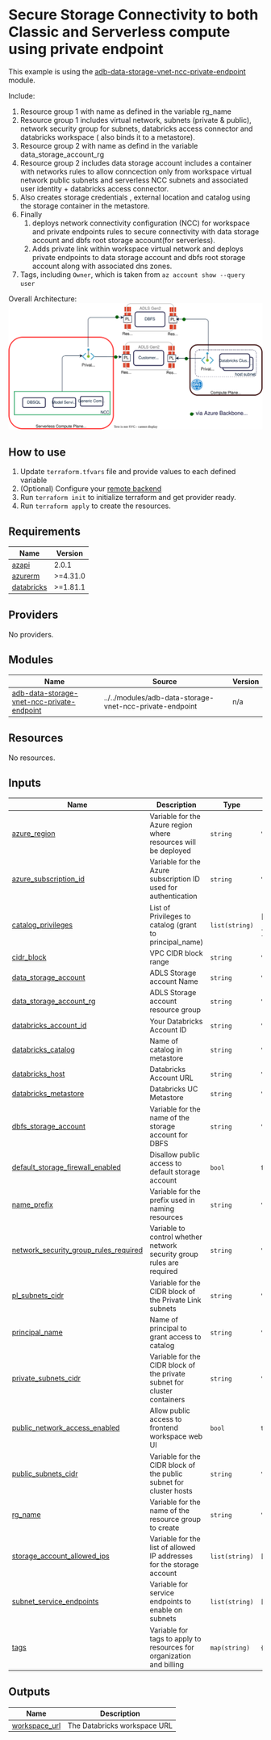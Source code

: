 # Secure Storage Connectivity to both Classic and Serverless compute using private endpoint

This example is using the [adb-data-storage-vnet-ncc-private-endpoint](../../modules/adb-data-storage-vnet-ncc-private-endpoint) module.

Include:
1. Resource group 1 with name as defined in the variable rg_name
2. Resource group 1 includes virtual network, subnets (private & public), network security group for subnets, databricks access connector and databricks workspace ( also binds it to a metastore).
3. Resource group 2 with name as defind in the variable data_storage_account_rg
4. Resource group 2 includes data storage account includes a container with networks rules to allow conncection only from workspace virtual network public subnets and serverless NCC subnets and associated user identity + databricks access connector.
5. Also creates storage credentials , external location and catalog using the storage container in the metastore.
6. Finally 
    1. deploys network connectivity configuration (NCC) for workspace and private endpoints rules to secure connectivity with data storage account and dbfs root storage account(for serverless).
    2. Adds private link within workspace virtual network and deploys private endpoints to data storage account and dbfs root storage account along with associated dns zones.
7. Tags, including `Owner`, which is taken from `az account show --query user`

Overall Architecture:
![alt text](../../modules/adb-data-storage-vnet-ncc-private-endpoint/architecture.drawio.svg)

## How to use

1. Update `terraform.tfvars` file and provide values to each defined variable
2. (Optional) Configure your [remote backend](https://developer.hashicorp.com/terraform/language/settings/backends/azurerm)
3. Run `terraform init` to initialize terraform and get provider ready.
4. Run `terraform apply` to create the resources.

<!-- BEGIN_TF_DOCS -->
## Requirements

| Name | Version |
|------|---------|
| <a name="requirement_azapi"></a> [azapi](#requirement\_azapi) | 2.0.1 |
| <a name="requirement_azurerm"></a> [azurerm](#requirement\_azurerm) | >=4.31.0 |
| <a name="requirement_databricks"></a> [databricks](#requirement\_databricks) | >=1.81.1 |

## Providers

No providers.

## Modules

| Name | Source | Version |
|------|--------|---------|
| <a name="module_adb-data-storage-vnet-ncc-private-endpoint"></a> [adb-data-storage-vnet-ncc-private-endpoint](#module\_adb-data-storage-vnet-ncc-private-endpoint) | ../../modules/adb-data-storage-vnet-ncc-private-endpoint | n/a |

## Resources

No resources.

## Inputs

| Name | Description | Type | Default | Required |
|------|-------------|------|---------|:--------:|
| <a name="input_azure_region"></a> [azure\_region](#input\_azure\_region) | Variable for the Azure region where resources will be deployed | `string` | `""` | no |
| <a name="input_azure_subscription_id"></a> [azure\_subscription\_id](#input\_azure\_subscription\_id) | Variable for the Azure subscription ID used for authentication | `string` | `""` | no |
| <a name="input_catalog_privileges"></a> [catalog\_privileges](#input\_catalog\_privileges) | List of Privileges to catalog (grant to principal\_name) | `list(string)` | <pre>[<br/>  "BROWSE"<br/>]</pre> | no |
| <a name="input_cidr_block"></a> [cidr\_block](#input\_cidr\_block) | VPC CIDR block range | `string` | `"10.20.0.0/23"` | no |
| <a name="input_data_storage_account"></a> [data\_storage\_account](#input\_data\_storage\_account) | ADLS Storage account Name | `string` | `""` | no |
| <a name="input_data_storage_account_rg"></a> [data\_storage\_account\_rg](#input\_data\_storage\_account\_rg) | ADLS Storage account resource group | `string` | `""` | no |
| <a name="input_databricks_account_id"></a> [databricks\_account\_id](#input\_databricks\_account\_id) | Your Databricks Account ID | `string` | `""` | no |
| <a name="input_databricks_catalog"></a> [databricks\_catalog](#input\_databricks\_catalog) | Name of catalog in metastore | `string` | `""` | no |
| <a name="input_databricks_host"></a> [databricks\_host](#input\_databricks\_host) | Databricks Account URL | `string` | `""` | no |
| <a name="input_databricks_metastore"></a> [databricks\_metastore](#input\_databricks\_metastore) | Databricks UC Metastore | `string` | `""` | no |
| <a name="input_dbfs_storage_account"></a> [dbfs\_storage\_account](#input\_dbfs\_storage\_account) | Variable for the name of the storage account for DBFS | `string` | `""` | no |
| <a name="input_default_storage_firewall_enabled"></a> [default\_storage\_firewall\_enabled](#input\_default\_storage\_firewall\_enabled) | Disallow public access to default storage account | `bool` | `false` | no |
| <a name="input_name_prefix"></a> [name\_prefix](#input\_name\_prefix) | Variable for the prefix used in naming resources | `string` | `""` | no |
| <a name="input_network_security_group_rules_required"></a> [network\_security\_group\_rules\_required](#input\_network\_security\_group\_rules\_required) | Variable to control whether network security group rules are required | `string` | `"AllRules"` | no |
| <a name="input_pl_subnets_cidr"></a> [pl\_subnets\_cidr](#input\_pl\_subnets\_cidr) | Variable for the CIDR block of the Private Link subnets | `string` | `"10.20.1.0/27"` | no |
| <a name="input_principal_name"></a> [principal\_name](#input\_principal\_name) | Name of principal to grant access to catalog | `string` | `""` | no |
| <a name="input_private_subnets_cidr"></a> [private\_subnets\_cidr](#input\_private\_subnets\_cidr) | Variable for the CIDR block of the private subnet for cluster containers | `string` | `"10.20.0.0/25"` | no |
| <a name="input_public_network_access_enabled"></a> [public\_network\_access\_enabled](#input\_public\_network\_access\_enabled) | Allow public access to frontend workspace web UI | `bool` | `true` | no |
| <a name="input_public_subnets_cidr"></a> [public\_subnets\_cidr](#input\_public\_subnets\_cidr) | Variable for the CIDR block of the public subnet for cluster hosts | `string` | `"10.20.0.128/25"` | no |
| <a name="input_rg_name"></a> [rg\_name](#input\_rg\_name) | Variable for the name of the resource group to create | `string` | `""` | no |
| <a name="input_storage_account_allowed_ips"></a> [storage\_account\_allowed\_ips](#input\_storage\_account\_allowed\_ips) | Variable for the list of allowed IP addresses for the storage account | `list(string)` | `[]` | no |
| <a name="input_subnet_service_endpoints"></a> [subnet\_service\_endpoints](#input\_subnet\_service\_endpoints) | Variable for service endpoints to enable on subnets | `list(string)` | `[]` | no |
| <a name="input_tags"></a> [tags](#input\_tags) | Variable for tags to apply to resources for organization and billing | `map(string)` | `{}` | no |

## Outputs

| Name | Description |
|------|-------------|
| <a name="output_workspace_url"></a> [workspace\_url](#output\_workspace\_url) | The Databricks workspace URL |
<!-- END_TF_DOCS -->
